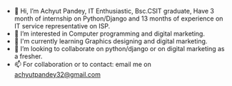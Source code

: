 - 👋 Hi, I’m Achyut Pandey, IT Enthusiastic, Bsc.CSIT graduate,
     Have 3 month of internship on Python/Django and 13 months of experience on IT service representative on ISP.
- 👀 I’m interested in Computer programming and digital marketing.
- 🌱 I'm currently learning Graphics designing and digital marketing.
- 💞️ I’m looking to collaborate on python/django or on digital marketing as a fresher.
- 📫 For collaboration or to contact: email me on achyutpandey32@gmail.com

<!---
achyut07/achyut07 is a ✨ special ✨ repository because its `README.md` (this file) appears on your GitHub profile.
You can click the Preview link to take a look at your changes.
--->
